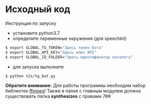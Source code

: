 # Исходный код

 Инструкция по запуску
* установите python3.7
* определите переменные окружения (для speechkit)
```sh
$ export GLOBAL_TG_TOKEN="Здесь токен бота"
$ export GLOBAL_API_KEY="Здесь ключ API"
$ export GLOBAL_ID_FOLDER="Здесь идентификатор каталога"
```
* для запуска выполните
```sh
$ python t2s/tg_bot.py
```

**Обратите внимание:**
Для работы программы необходим набор библиотек [ffmpeg](https://ffmpeg.org/)!
Также в папке с главным модулем должна существовать папка **synthesizes** с правами 7##

